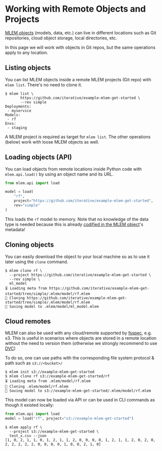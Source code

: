 # Working with Remote Objects and Projects

[MLEM objects] (models, data, etc.) can live in different locations such as Git
repositories, cloud object storage, local directories, etc.

<admon type="note">

In this page we will work with objects in Git repos, but the same operations
apply to any location.

</admon>

[mlem objects]: /doc/user-guide/basic-concepts#mlem-objects

## Listing objects

You can list MLEM objects inside a remote MLEM projects (Git repo) with
`mlem list`. There's no need to clone it.

```cli
$ mlem list \
       https://github.com/iterative/example-mlem-get-started \
       --rev simple
Deployments:
 - myservice
Models:
 - rf
Envs:
 - staging
```

<admon type="note">

A MLEM project is required as target for `mlem list`. The other operations
(below) work with loose MLEM objects as well.

</admon>

## Loading objects (API)

You can load objects from remote locations inside Python code with
`mlem.api.load()` by using an object name and its URL.

```py
from mlem.api import load

model = load(
    "rf",
    project="https://github.com/iterative/example-mlem-get-started",
    rev="simple"
)
```

This loads the `rf` model to memory. Note that no knowledge of the data type is
needed because this is already [codified in the MLEM object]'s metadata!

[codified in the MLEM object]: /doc/user-guide/data#saving-data-with-mlem

## Cloning objects

You can easily download the object to your local machine so as to use it later
using the `clone` command.

```cli
$ mlem clone rf \
  --project https://github.com/iterative/example-mlem-get-started \
  --rev simple \
  ml_model
⏳️ Loading meta from https://github.com/iterative/example-mlem-get-started/tree/simple/.mlem/model/rf.mlem
🐏 Cloning https://github.com/iterative/example-mlem-get-started/tree/simple/.mlem/model/rf.mlem
💾 Saving model to .mlem/model/ml_model.mlem
```

## Cloud remotes

MLEM can also be used with any cloud/remote supported by
[fsspec](https://filesystem-spec.readthedocs.io/en/latest/api.html#built-in-implementations),
e.g. s3. This is useful in scenarios where objects are stored in a remote
location without the need to version them (otherwise we strongly recommend to
use [DVC](https://dvc.org/doc/use-cases/versioning-data-and-model-files))

To do so, one can use paths with the corresponding file system protocol & path
such as `s3://<bucket>/`

```cli
$ mlem init s3://example-mlem-get-started
$ mlem clone rf s3://example-mlem-get-started/rf
⏳️ Loading meta from .mlem/model/rf.mlem
🐏 Cloning .mlem/model/rf.mlem
💾 Saving model to s3://example-mlem-get-started/.mlem/model/rf.mlem
```

This model can now be loaded via API or can be used in CLI commands as though it
existed locally:

```py
from mlem.api import load
model = load("rf", project="s3://example-mlem-get-started")
```

```cli
$ mlem apply rf \
  --project s3://example-mlem-get-started \
  test_x.csv --json
[1, 0, 2, 1, 1, 0, 1, 2, 1, 1, 2, 0, 0, 0, 0, 1, 2, 1, 1, 2, 0, 2, 0, 2, 2, 2, 2, 2, 0, 0, 0, 0, 1, 0, 0, 2, 1, 0]
```
